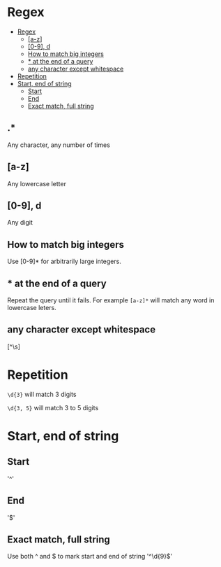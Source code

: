 # Regex
<!--ts-->
   * [Regex](regex.md#regex)
      * [[a-z]](regex.md#a-z)
      * [[0-9], d](regex.md#0-9-d)
      * [How to match big integers](regex.md#how-to-match-big-integers)
      * [* at the end of a query](regex.md#-at-the-end-of-a-query)
      * [any character except whitespace](regex.md#any-character-except-whitespace)
   * [Repetition](regex.md#repetition)
   * [Start, end of string](regex.md#start-end-of-string)
      * [Start](regex.md#start)
      * [End](regex.md#end)
      * [Exact match, full string](regex.md#exact-match-full-string)

<!-- Added by: runner, at: Tue Apr 13 09:30:39 UTC 2021 -->

<!--te-->

## .*

Any character, any number of times

## [a-z]

Any lowercase letter

## [0-9], d

Any digit

## How to match big integers

Use [0-9]* for arbitrarily large integers.

## * at the end of a query

Repeat the query until it fails. For example `[a-z]*` will match any word in lowercase leters.

## any character except whitespace

[^\s]

# Repetition

`\d{3}` will match 3 digits

`\d{3, 5}` will match 3 to 5 digits

# Start, end of string

## Start
'^'

## End
'$'

## Exact match, full string
Use both ^ and $ to mark start and end of string
'^\d{9}$'
